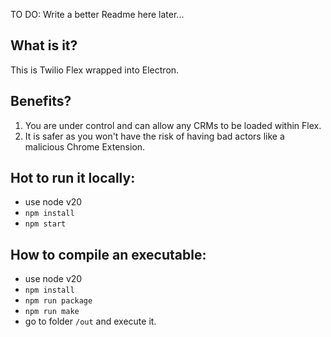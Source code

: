 TO DO: Write a better Readme here later...

## What is it?

This is Twilio Flex wrapped into Electron. 

## Benefits? 

  1. You are under control and can allow any CRMs to be loaded within Flex.
  2. It is safer as you won't have the risk of having bad actors like a malicious Chrome Extension.

## Hot to run it locally:

  - use node v20
  - `npm install`
  - `npm start`

## How to compile an executable:

  - use node v20
  - `npm install`
  - `npm run package`
  - `npm run make`
  - go to folder `/out` and execute it.
  
